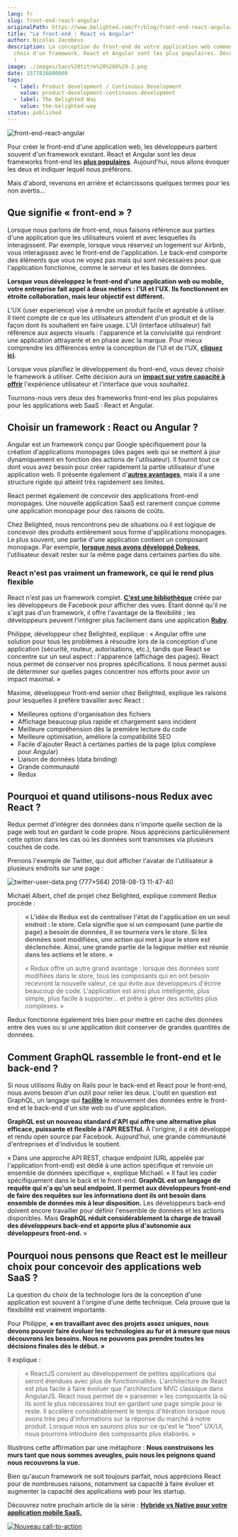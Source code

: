 ```yaml
---
lang: fr
slug: front-end-react-angular
originalPath: https://www.belighted.com/fr/blog/front-end-react-angular
title: "Le front-end : React vs Angular"
author: Nicolas Jacobeus
description: La conception du front-end de votre application web commence par le
  choix d'un framework. React et Angular sont les plus populaires. Découvrez-les
  !
image: ./images/Sans%20titre%20%286%29-2.png
date: 1577836800000
tags:
  - label: Product development / Continuous Development
    value: product-development-continuous-development
  - label: The Belighted Way
    value: the-belighted-way
status: published
---
```

![front-end-react-angular](/content/images/legacy/-TiKwDEFOVqNwk3a6uWEI.png)

Pour créer le front-end d'une application web, les développeurs partent souvent d'un framework existant. React et Angular sont les deux frameworks front-end les **[plus populaires](https://medium.com/@TechMagic/reactjs-vs-angular5-vs-vue-js-what-to-choose-in-2018-b91e028fa91d)**. Aujourd'hui, nous allons évoquer les deux et indiquer lequel nous préférons.

Mais d'abord, revenons en arrière et éclaircissons quelques termes pour les non avertis...

**Que signifie « front-end » ?**
--------------------------------

Lorsque nous parlons de front-end, nous faisons référence aux parties d'une application que les utilisateurs voient et avec lesquelles ils interagissent. Par exemple, lorsque vous réservez un logement sur Airbnb, vous interagissez avec le front-end de l'application. Le back-end comporte des éléments que vous ne voyez pas mais qui sont nécessaires pour que l'application fonctionne, comme le serveur et les bases de données.

**Lorsque vous développez le front-end d'une application web ou mobile, votre entreprise fait appel à deux métiers : l'UI et l'UX. Ils fonctionnent en étroite collaboration, mais leur objectif est différent.**

L'UX (user experience) vise à rendre un produit facile et agréable à utiliser. Il tient compte de ce que les utilisateurs attendent d'un produit et de la façon dont ils souhaitent en faire usage. L'UI (interface utilisateur) fait référence aux aspects visuels : l'apparence et la convivialité qui rendront une application attrayante et en phase avec la marque. Pour mieux comprendre les différences entre la conception de l'UI et de l'UX, **[cliquez ici](https://careerfoundry.com/en/blog/ux-design/the-difference-between-ux-and-ui-design-a-laymans-guide/)**.

Lorsque vous planifiez le développement du front-end, vous devez choisir le framework à utiliser. Cette décision aura un **[impact sur votre capacité à offrir](https://www.sitepen.com/blog/2017/06/27/web-frameworks-user-experience-design/)** l'expérience utilisateur et l'interface que vous souhaitez.

Tournons-nous vers deux des frameworks front-end les plus populaires pour les applications web SaaS : React et Angular.

**Choisir un framework : React ou Angular ?**
---------------------------------------------

Angular est un framework conçu par Google spécifiquement pour la création d'applications monopages (des pages web qui se mettent à jour dynamiquement en fonction des actions de l'utilisateur). Il fournit tout ce dont vous avez besoin pour créer rapidement la partie utilisateur d'une application web. Il présente également d'**[autres avantages](https://blog.thinkwik.com/sturdy-faceoff-angular-reactjs/)**, mais il a une structure rigide qui atteint très rapidement ses limites.

React permet également de concevoir des applications front-end monopages. Une nouvelle application SaaS est rarement conçue comme une application monopage pour des raisons de coûts.

Chez Belighted, nous rencontrons peu de situations où il est logique de concevoir des produits entièrement sous forme d'applications monopages. Le plus souvent, une partie d'une application contient un composant monopage. Par exemple, **[lorsque nous avons développé Dokeos](/fr/clients/dokeos)**, l'utilisateur devait rester sur la même page dans certaines parties du site.

### **React n'est pas vraiment un framework, ce qui le rend plus flexible**

React n'est pas un framework complet. **[C'est une bibliothèque](https://www.reddit.com/r/javascript/comments/7xc9it/we_do_we_call_react_a_library_rather_than/)** créée par les développeurs de Facebook pour afficher des vues. Étant donné qu'il ne s'agit pas d'un framework, il offre l'avantage de la flexibilité ; les développeurs peuvent l'intégrer plus facilement dans une application **[Ruby](/fr/blog/demystifier-ruby-on-rails)**.

Philippe, développeur chez Belighted, explique : « Angular offre une solution pour tous les problèmes à résoudre lors de la conception d'une application (sécurité, routeur, autorisations, etc.), tandis que React se concentre sur un seul aspect : l'apparence (affichage des pages). React nous permet de conserver nos propres spécifications. Il nous permet aussi de déterminer sur quelles pages concentrer nos efforts pour avoir un impact maximal. »

Maxime, développeur front-end senior chez Belighted, explique les raisons pour lesquelles il préfère travailler avec React :

*   Meilleures options d'organisation des fichiers
*   Affichage beaucoup plus rapide et chargement sans incident
*   Meilleure compréhension dès la première lecture du code
*   Meilleure optimisation, améliore la compatibilité SEO
*   Facile d'ajouter React à certaines parties de la page (plus complexe pour Angular)
*   Liaison de données (data binding)
*   Grande communauté
*   Redux

**Pourquoi et quand utilisons-nous Redux avec React ?**
-------------------------------------------------------

Redux permet d'intégrer des données dans n'importe quelle section de la page web tout en gardant le code propre. Nous apprécions particulièrement cette option dans les cas où les données sont transmises via plusieurs couches de code.  

Prenons l'exemple de Twitter, qui doit afficher l'avatar de l'utilisateur à plusieurs endroits sur une page :

![twitter-user-data.png (777×564) 2018-08-13 11-47-40](/content/images/legacy/Atsx0yMuqtxzSJu2ayQb0.png)

Michaël Albert, chef de projet chez Belighted, explique comment Redux procède :

> **« L'idée de Redux est de centraliser l'état de l'application en un seul endroit : le store. Cela signifie que si un composant (une partie de page) a besoin de données, il se tournera vers le store. Si les données sont modifiées, une action qui met à jour le store est déclenchée. Ainsi, une grande partie de la logique métier est réunie dans les actions et le store. »**
> 
> « Redux offre un autre grand avantage : lorsque des données sont modifiées dans le store, tous les composants qui en ont besoin recevront la nouvelle valeur, ce qui évite aux développeurs d'écrire beaucoup de code. L'application est ainsi plus intelligente, plus simple, plus facile à supporter... et prête à gérer des activités plus complexes. »

Redux fonctionne également très bien pour mettre en cache des données entre des vues ou si une application doit conserver de grandes quantités de données.

**Comment GraphQL rassemble le front-end et le back-end ?**
-----------------------------------------------------------

Si nous utilisons Ruby on Rails pour le back-end et React pour le front-end, nous avons besoin d'un outil pour relier les deux. L'outil en question est GraphQL, un langage qui **[facilite](https://www.reindex.io/blog/how-facebooks-graphql-will-change-backend-development/)** le mouvement des données entre le front-end et le back-end d'un site web ou d'une application.

**GraphQL est un nouveau standard d'API qui offre une alternative plus efficace, puissante et flexible à l'API RESTful.** À l'origine, il a été développé et rendu open source par Facebook. Aujourd'hui, une grande communauté d'entreprises et d'individus le soutient.

« Dans une approche API REST, chaque endpoint (URL appelée par l'application front-end) est dédié à une action spécifique et renvoie un ensemble de données spécifique », explique Michaël. « Il faut les coder spécifiquement dans le back et le front-end. **GraphQL est un langage de requête qui n'a qu'un seul endpoint. Il permet aux développeurs front-end de faire des requêtes sur les informations dont ils ont besoin dans ensemble de données mis à leur disposition.** Les développeurs back-end doivent encore travailler pour définir l'ensemble de données et les actions disponibles. Mais **GraphQL réduit considérablement la charge de travail des développeurs back-end et apporte plus d'autonomie aux développeurs front-end.** »

**Pourquoi nous pensons que React est le meilleur choix pour concevoir des applications web SaaS ?**
----------------------------------------------------------------------------------------------------

La question du choix de la technologie lors de la conception d'une application est souvent à l'origine d'une dette technique. Cela prouve que la flexibilité est vraiment importante.

Pour Philippe, **« en travaillant avec des projets assez uniques, nous devons pouvoir faire évoluer les technologies au fur et à mesure que nous découvrons les besoins. Nous ne pouvons pas prendre toutes les décisions finales dès le début. »**

Il explique :

> « ReactJS convient au développement de petites applications qui seront étendues avec plus de fonctionnalités. L'architecture de React est plus facile à faire évoluer que l'architecture MVC classique dans AngularJS. React nous permet de « parsemer » les composants là où ils sont le plus nécessaires tout en gardant une page simple pour le reste. Il accélère considérablement le temps d'itération lorsque nous avons très peu d'informations sur la réponse du marché à notre produit. Lorsque nous en saurons plus sur ce qu'est le "bon" UX/UI, nous pourrons introduire des composants plus élaborés. »

Illustrons cette affirmation par une métaphore : **Nous construisons les murs tant que nous sommes aveugles, puis nous les peignons quand nous recouvrons la vue.**

Bien qu'aucun framework ne soit toujours parfait, nous apprécions React pour de nombreuses raisons, notamment sa capacité à faire évoluer et augmenter la capacité des applications web pour les startup.

Découvrez notre prochain article de la série : **[Hybride vs Native pour votre application mobile SaaS.](/fr/blog/applications-mobiles-natives-hybrides)**

[![Nouveau call-to-action](/content/images/legacy/aT-qcraOXB4F5eu_1iBV7.png)](https://cta-redirect.hubspot.com/cta/redirect/1684659/4b0783da-e328-4356-8375-9e4da3107f31)